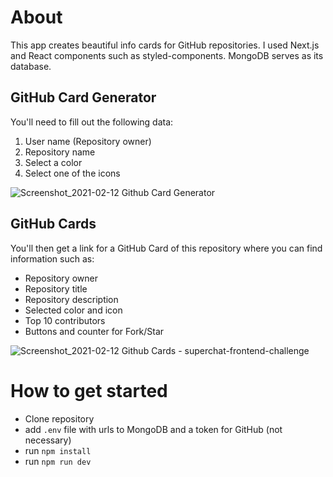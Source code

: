 # About

This app creates beautiful info cards for GitHub repositories. I used Next.js and React components such as styled-components. MongoDB serves as its database.

## GitHub Card Generator

You'll need to fill out the following data:
1. User name (Repository owner)
2. Repository name
3. Select a color
4. Select one of the icons

![Screenshot_2021-02-12 Github Card Generator](https://user-images.githubusercontent.com/56653204/107825503-8259d200-6d83-11eb-857f-51d006a7c121.png)

## GitHub Cards

You'll then get a link for a GitHub Card of this repository where you can find information such as:
- Repository owner
- Repository title
- Repository description
- Selected color and icon
- Top 10 contributors
- Buttons and counter for Fork/Star

![Screenshot_2021-02-12 Github Cards - superchat-frontend-challenge](https://user-images.githubusercontent.com/56653204/107825511-84bc2c00-6d83-11eb-8872-d2ad530cb284.png)

# How to get started

- Clone repository
- add ``.env`` file with urls to MongoDB and a token for GitHub (not necessary)
- run ``npm install``
- run ``npm run dev``
